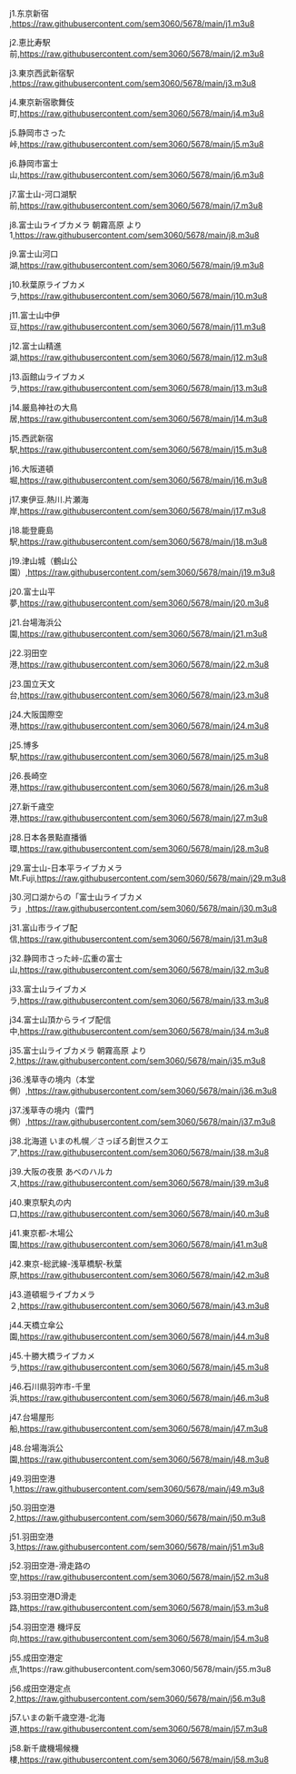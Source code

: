  j1.东京新宿	,https://raw.githubusercontent.com/sem3060/5678/main/j1.m3u8 
 
 j2.恵比寿駅前,https://raw.githubusercontent.com/sem3060/5678/main/j2.m3u8
 
 j3.東京西武新宿駅 ,https://raw.githubusercontent.com/sem3060/5678/main/j3.m3u8
 
 j4.東京新宿歌舞伎町,https://raw.githubusercontent.com/sem3060/5678/main/j4.m3u8
 
 j5.静岡市さった峠,https://raw.githubusercontent.com/sem3060/5678/main/j5.m3u8
 
 j6.静岡市富士山,https://raw.githubusercontent.com/sem3060/5678/main/j6.m3u8
 
 j7.富士山-河口湖駅前,https://raw.githubusercontent.com/sem3060/5678/main/j7.m3u8
 
 j8.富士山ライブカメラ 朝霧高原 より1,https://raw.githubusercontent.com/sem3060/5678/main/j8.m3u8
 
 j9.富士山河口湖,https://raw.githubusercontent.com/sem3060/5678/main/j9.m3u8
 
 j10.秋葉原ライブカメラ,https://raw.githubusercontent.com/sem3060/5678/main/j10.m3u8
 
 j11.富士山中伊豆,https://raw.githubusercontent.com/sem3060/5678/main/j11.m3u8
 
 j12.富士山精進湖,https://raw.githubusercontent.com/sem3060/5678/main/j12.m3u8
 
 j13.函館山ライブカメラ,https://raw.githubusercontent.com/sem3060/5678/main/j13.m3u8
 
 j14.厳島神社の大鳥居,https://raw.githubusercontent.com/sem3060/5678/main/j14.m3u8
 
 j15.西武新宿駅,https://raw.githubusercontent.com/sem3060/5678/main/j15.m3u8
 
 j16.大阪道頓堀,https://raw.githubusercontent.com/sem3060/5678/main/j16.m3u8
 
 j17.東伊豆.熱川.片瀬海岸,https://raw.githubusercontent.com/sem3060/5678/main/j17.m3u8
 
 j18.能登鹿島駅,https://raw.githubusercontent.com/sem3060/5678/main/j18.m3u8
 
 j19.津山城（鶴山公園）,https://raw.githubusercontent.com/sem3060/5678/main/j19.m3u8
 
 j20.富士山平夢,https://raw.githubusercontent.com/sem3060/5678/main/j20.m3u8
 
 j21.台場海浜公園,https://raw.githubusercontent.com/sem3060/5678/main/j21.m3u8  
 
 j22.羽田空港,https://raw.githubusercontent.com/sem3060/5678/main/j22.m3u8
 
 j23.国立天文台,https://raw.githubusercontent.com/sem3060/5678/main/j23.m3u8
 
 j24.大阪国際空港,https://raw.githubusercontent.com/sem3060/5678/main/j24.m3u8
 
 j25.博多駅,https://raw.githubusercontent.com/sem3060/5678/main/j25.m3u8
 
 j26.長崎空港,https://raw.githubusercontent.com/sem3060/5678/main/j26.m3u8
 
 j27.新千歳空港,https://raw.githubusercontent.com/sem3060/5678/main/j27.m3u8
 
 j28.日本各景點直播循環,https://raw.githubusercontent.com/sem3060/5678/main/j28.m3u8
 
 j29.富士山-日本平ライブカメラ Mt.Fuji,https://raw.githubusercontent.com/sem3060/5678/main/j29.m3u8
 
 j30.河口湖からの「富士山ライブカメラ」,https://raw.githubusercontent.com/sem3060/5678/main/j30.m3u8  
 
 j31.富山市ライブ配信,https://raw.githubusercontent.com/sem3060/5678/main/j31.m3u8  
 
 j32.静岡市さった峠-広重の富士山,https://raw.githubusercontent.com/sem3060/5678/main/j32.m3u8
 
 j33.富士山ライブカメラ,https://raw.githubusercontent.com/sem3060/5678/main/j33.m3u8
 
 j34.富士山頂からライブ配信中,https://raw.githubusercontent.com/sem3060/5678/main/j34.m3u8
 
 j35.富士山ライブカメラ 朝霧高原 より2,https://raw.githubusercontent.com/sem3060/5678/main/j35.m3u8
 
 j36.浅草寺の境内（本堂側）,https://raw.githubusercontent.com/sem3060/5678/main/j36.m3u8
 
 j37.浅草寺の境内（雷門側）,https://raw.githubusercontent.com/sem3060/5678/main/j37.m3u8
 
 j38.北海道 いまの札幌／さっぽろ創世スクエア,https://raw.githubusercontent.com/sem3060/5678/main/j38.m3u8
 
 j39.大阪の夜景 あべのハルカス,https://raw.githubusercontent.com/sem3060/5678/main/j39.m3u8
 
 j40.東京駅丸の内口,https://raw.githubusercontent.com/sem3060/5678/main/j40.m3u8
 
 j41.東京都-木場公園,https://raw.githubusercontent.com/sem3060/5678/main/j41.m3u8
 
 j42.東京-総武線-浅草橋駅-秋葉原,https://raw.githubusercontent.com/sem3060/5678/main/j42.m3u8
 
 j43.道頓堀ライブカメラ ２,https://raw.githubusercontent.com/sem3060/5678/main/j43.m3u8
 
 j44.天橋立傘公園,https://raw.githubusercontent.com/sem3060/5678/main/j44.m3u8
 
 j45.十勝大橋ライブカメラ,https://raw.githubusercontent.com/sem3060/5678/main/j45.m3u8
 
 j46.石川県羽咋市-千里浜,https://raw.githubusercontent.com/sem3060/5678/main/j46.m3u8
 
 j47.台場屋形船,https://raw.githubusercontent.com/sem3060/5678/main/j47.m3u8
 
 j48.台場海浜公園,https://raw.githubusercontent.com/sem3060/5678/main/j48.m3u8
 
 j49.羽田空港1,https://raw.githubusercontent.com/sem3060/5678/main/j49.m3u8
 
 j50.羽田空港2,https://raw.githubusercontent.com/sem3060/5678/main/j50.m3u8
 
 j51.羽田空港3,https://raw.githubusercontent.com/sem3060/5678/main/j51.m3u8
 
 j52.羽田空港-滑走路の空,https://raw.githubusercontent.com/sem3060/5678/main/j52.m3u8
 
 j53.羽田空港D滑走路,https://raw.githubusercontent.com/sem3060/5678/main/j53.m3u8
 
 j54.羽田空港 機坪反向,https://raw.githubusercontent.com/sem3060/5678/main/j54.m3u8
 
 j55.成田空港定点,1https://raw.githubusercontent.com/sem3060/5678/main/j55.m3u8
 
 j56.成田空港定点2,https://raw.githubusercontent.com/sem3060/5678/main/j56.m3u8
 
 j57.いまの新千歳空港-北海道,https://raw.githubusercontent.com/sem3060/5678/main/j57.m3u8
 
 j58.新千歲機場候機樓,https://raw.githubusercontent.com/sem3060/5678/main/j58.m3u8
